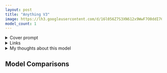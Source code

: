 ```yaml
---
layout: post
title: "Anything V3"
image: https://lh3.googleusercontent.com/d/16l056Z7S3XN612x9WwF7O0ddI7CDOI-4
model_count: 1
---
```


<details><summary>Cover prompt</summary>
<pre>
masterpiece, best quality, 1girl, blonde hair, short hair, blue eyes, wavy hair, hair ribbon, blue ribbon, detached sleeves, portrait
Negative prompt: lowres, bad anatomy, bad hands, text, error, missing fingers, extra digit, fewer digits, cropped, worst quality, low quality, normal quality, jpeg artifacts, signature, watermark, username, blurry
Steps: 20, Sampler: Euler a, CFG scale: 7, Seed: 173767824, Size: 1024x512, Model: Anything-V3-full-pruned, Clip skip: 2
</pre>
</details>
<details><summary>Links</summary>

</details>
<details><summary>My thoughts about this model</summary>
The OG (debatable) model in the anime illustration generation sphere, this model really popped off everything. Sources unknown, some claims that this is based off NAI but we are not gonna tackle this here LMAO. Probably the most vanilla of the models, but it do gives some detail and random stuff onto your generations. It's quality still holds until to this day, as the source of almost every mixes in existence. Overall, this model is like your mother's cooking (I suck at making metaphors).
</details>

## Model Comparisons